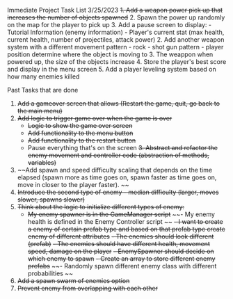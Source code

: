 Immediate Project Task List
3/25/2023
~~1. Add a weapon power pick up that increases the number of objects spawned~~
2. Spawn the power up randomly on the map for the player to pick up
3. Add a pause screen to display:
    - Tutorial Information (enemy information)
    - Player's current stat (max health, current health, number of projectiles, attack power)
2. Add another weapon system with a different movement pattern - rock - shot gun pattern - player position determine where the object is moving to 
3. The weappon when powered up, the size of the objects increase
4. Store the player's best score and display in the menu screen
5. Add a player leveling system based on how many enemies killed 


Past Tasks that are done
1. ~~Add a gameover screen that allows (Restart the game, quit, go back to the main menu)~~
2. ~~Add logic to trigger game over when the game is over~~
    - ~~Logic to show the game over screen~~
    - ~~Add functionality to the menu button~~
    - ~~Add functionality to the restart button~~
    - Pause everything that's on the screen
~~3. Abstract and refactor the enemy movement and controller code (abstraction of methods, variables)~~
4. ~~Add spawn and speed difficulty scaling that depends on the time elapsed (spawn more as time goes on, spawn faster as time goes on, move in closer to the player faster). ~~
5. ~~Introduce the second type of enemy - median difficulty (larger, moves slower, spawns slower)~~
6. ~~Think about the logic to initialize different types of enemy:~~
    - ~~My enemy spawner is in the GameManager script~~
    ~~- My enemy health is defined in the Enemy Controller script ~~
    ~~- I want to create a enemy of certain prefab type and based on that prefab type create enemy of different attributes~~
    ~~- The enemies should look different (prefab)~~
    ~~- The enemies should have different health, movement speed, damage on the player~~
    ~~- EnemySpawner should decide on which enemy to spawn~~
        ~~- Create an array to store different enemy prefabs~~
        ~~- Randomly spawn different enemy class with different probabilities ~~
7. ~~Add a spawn swarm of enemies option~~
8. ~~Prevent enemy from overlapping with each other~~

